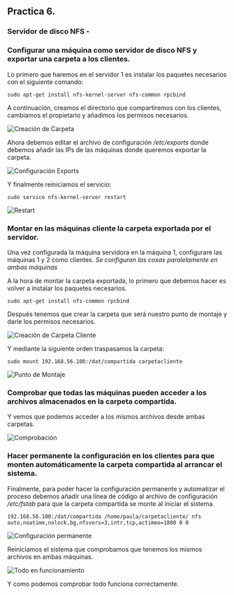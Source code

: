 ## Practica 6.
### Servidor de disco NFS - 

### Configurar una máquina como servidor de disco NFS y exportar una carpeta a los clientes.
Lo primero que haremos en el servidor 1 es instalar los paquetes necesarios con el siguiente comando:

`sudo apt-get install nfs-kernel-server nfs-common rpcbind`

A continuación, creamos el directorio que compartiremos con los clientes, cambiamos el propietario y añadimos los permisos necesarios.

![Creación de Carpeta](./capturas/directorio-permisos-1.PNG)

Ahora debemos editar el archivo de configuración _/etc/exports_ donde debemos añadir las IPs de las máquinas donde queremos exportar la carpeta.

![Configuración Exports](./capturas/exports-2.PNG)

Y finalmente reiniciamos el servicio:

`sudo service nfs-kernel-server restart`

![Restart](./capturas/restart-3.PNG)

### Montar en las máquinas cliente la carpeta exportada por el servidor.
Una vez configurada la máquina servidora en la máquina 1, configurare las máquinas 1 y 2 como clientes. _Se configuran las cosas paralelamente en ambas máquinas_

A la hora de montar la carpeta exportada, lo primero que debemos hacer es volver a instalar los paquetes necesarios.

`sudo apt-get install nfs-common rpcbind`

Después tenemos que crear la carpeta que será nuestro punto de montaje y darle los permisos necesarios.

![Creación de Carpeta Cliente](./capturas/directorio-permisos-4.PNG)

Y mediante la siguiente orden traspasamos la carpeta:

`sudo mount 192.168.56.100:/dat/compartida carpetacliente`

![Punto de Montaje](./capturas/traspasocarpeta-5.PNG)

### Comprobar que todas las máquinas pueden acceder a los archivos almacenados en la carpeta compartida.

Y vemos que podemos acceder a los mismos archivos desde ambas carpetas.

![Comprobación](./capturas/comprobacion-6.PNG)

### Hacer permanente la configuración en los clientes para que monten automáticamente la carpeta compartida al arrancar el sistema.

Finalmente, para poder hacer la configuración permanente y automatizar el proceso debemos añadir una línea de código al archivo de configuración _/etc/fstab_ para que la carpeta compartida se monte al iniciar el sistema.

`192.168.56.100:/dat/compartida /home/paula/carpetacliente/ nfs auto,noatime,nolock,bg,nfsvers=3,intr,tcp,actimeo=1800 0 0`

![Configuración permanente](./capturas/fstab-7.PNG)

Reiniciamos el sistema que comprobamos que tenemos los mismos archivos en ambas máquinas.

![Todo en funcionamiento](./capturas/funciona-8.PNG)

Y como podemos comprobar todo funciona correctamente.
